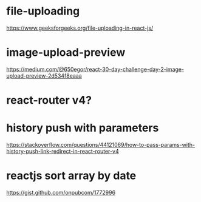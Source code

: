 # file-uploading
https://www.geeksforgeeks.org/file-uploading-in-react-js/
# image-upload-preview
https://medium.com/@650egor/react-30-day-challenge-day-2-image-upload-preview-2d534f8eaaa


# react-router v4? 
# history push with parameters
https://stackoverflow.com/questions/44121069/how-to-pass-params-with-history-push-link-redirect-in-react-router-v4


# reactjs sort array by date
https://gist.github.com/onpubcom/1772996